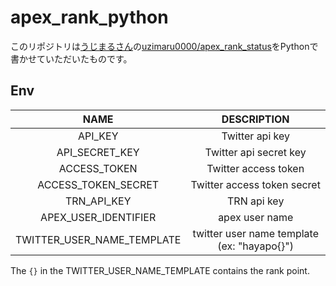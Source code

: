 # apex_rank_python
このリポジトリは[うじまるさん](https://twitter.com/uzimaru0000)の[uzimaru0000/apex_rank_status](https://github.com/uzimaru0000/apex_rank_status)をPythonで書かせていただいたものです。

## Env

|            NAME            |                  DESCRIPTION                   |
| :------------------------: | :--------------------------------------------: |
|          API_KEY           |                Twitter api key                 |
|       API_SECRET_KEY       |             Twitter api secret key             |
|        ACCESS_TOKEN        |              Twitter access token              |
|    ACCESS_TOKEN_SECRET     |          Twitter access token secret           |
|        TRN_API_KEY         |                  TRN api key                   |
|    APEX_USER_IDENTIFIER    |                 apex user name                 |
| TWITTER_USER_NAME_TEMPLATE | twitter user name template (ex: "hayapo{}") |

The `{}` in the TWITTER_USER_NAME_TEMPLATE contains the rank point.
